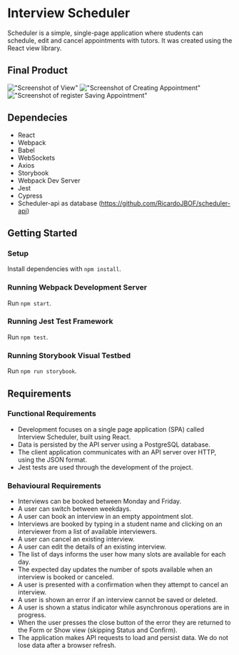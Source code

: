 # Interview Scheduler

Scheduler is a simple, single-page application where students can schedule, edit and cancel appointments with tutors. It was created using the React view library.

## Final Product

!["Screenshot of View"](https://github.com/RicardoJBOF/scheduler/blob/master/docs/View.png)
!["Screenshot of Creating Appointment"](https://github.com/RicardoJBOF/scheduler/blob/master/docs/creating-appointment.png)
!["Screenshot of register Saving Appointment"](https://github.com/RicardoJBOF/scheduler/blob/master/docs/saving-appointment.png)

## Dependecies
- React
- Webpack
- Babel
- WebSockets
- Axios
- Storybook
- Webpack Dev Server
- Jest
- Cypress
- Scheduler-api as database (https://github.com/RicardoJBOF/scheduler-api)

## Getting Started

### Setup
Install dependencies with `npm install`.

### Running Webpack Development Server
Run `npm start`.

### Running Jest Test Framework
Run `npm test`.

### Running Storybook Visual Testbed
Run `npm run storybook`.


## Requirements

### Functional Requirements
- Development focuses on a single page application (SPA) called Interview Scheduler, built using React.
- Data is persisted by the API server using a PostgreSQL database.
- The client application communicates with an API server over HTTP, using the JSON format.
- Jest tests are used through the development of the project.

### Behavioural Requirements
- Interviews can be booked between Monday and Friday.
- A user can switch between weekdays.
- A user can book an interview in an empty appointment slot.
- Interviews are booked by typing in a student name and clicking on an interviewer from a list of available interviewers.
- A user can cancel an existing interview.
- A user can edit the details of an existing interview.
- The list of days informs the user how many slots are available for each day.
- The expected day updates the number of spots available when an interview is booked or canceled.
- A user is presented with a confirmation when they attempt to cancel an interview.
- A user is shown an error if an interview cannot be saved or deleted.
- A user is shown a status indicator while asynchronous operations are in progress.
- When the user presses the close button of the error they are returned to the Form or Show view (skipping Status and Confirm).
- The application makes API requests to load and persist data. We do not lose data after a browser refresh.








